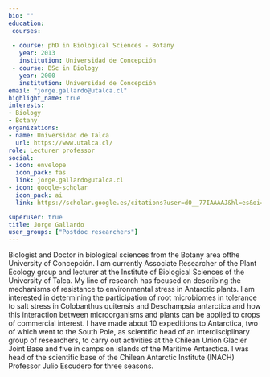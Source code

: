 ```yaml
---
bio: ""
education:
 courses:
 
 - course: phD in Biological Sciences - Botany
   year: 2013
   institution: Universidad de Concepción
 - course: BSc in Biology 
   year: 2000
   institution: Universidad de Concepción
email: "jorge.gallardo@utalca.cl"
highlight_name: true
interests:
- Biology
- Botany
organizations:
- name: Universidad de Talca
  url: https://www.utalca.cl/
role: Lecturer professor
social:
- icon: envelope
  icon_pack: fas
  link: jorge.gallardo@utalca.cl
- icon: google-scholar
  icon_pack: ai
  link: https://scholar.google.es/citations?user=d0__77IAAAAJ&hl=es&oi=ao

superuser: true
title: Jorge Gallardo
user_groups: ["Postdoc researchers"]
---
```


Biologist and Doctor in biological sciences from the Botany area of ​​the University of Concepción. I am currently Associate Researcher of the Plant Ecology group and lecturer at the Institute of Biological Sciences of the University of Talca. My line of research has focused on describing the mechanisms of resistance to environmental stress in Antarctic plants. I am interested in determining the participation of root microbiomes in tolerance to salt stress in Colobanthus quitensis and Deschampsia antarctica and how this interaction between microorganisms and plants can be applied to crops of commercial interest.
I have made about 10 expeditions to Antarctica, two of which went to the South Pole, as scientific head of an interdisciplinary group of researchers, to carry out activities at the Chilean Union Glacier Joint Base and five in camps on islands of the Maritime Antarctica. I was head of the scientific base of the Chilean Antarctic Institute (INACH) Professor Julio Escudero for three seasons.
